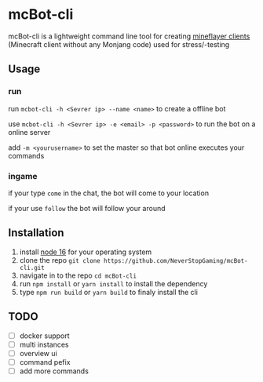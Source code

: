 # mcBot-cli

mcBot-cli is a lightweight command line tool for creating [mineflayer clients](https://github.com/PrismarineJS/mineflayer/) (Minecraft client without any Monjang code) used for  stress/-testing

## Usage

### run

run `mcbot-cli -h <Sevrer ip> --name <name>` to create a offline bot

use `mcbot-cli -h <Sevrer ip> -e <email> -p <password>` to run the bot on a online server

add `-m <yourusername>` to set the master so that bot online executes your commands

### ingame

if your type `come` in the chat, the bot will come to your location

if your use `follow` the bot will follow your around

## Installation

1. install [node 16](https://nodejs.org/) for your operating system
2. clone the repo `git clone https://github.com/NeverStopGaming/mcBot-cli.git`
3. navigate in to the repo `cd mcBot-cli` 
4. run `npm install` or `yarn install` to install the dependency
5. type `npm run build` or `yarn build` to finaly install the cli

## TODO

- [ ] docker support
- [ ] multi instances
- [ ] overview ui
- [ ] command pefix
- [ ] add more commands
